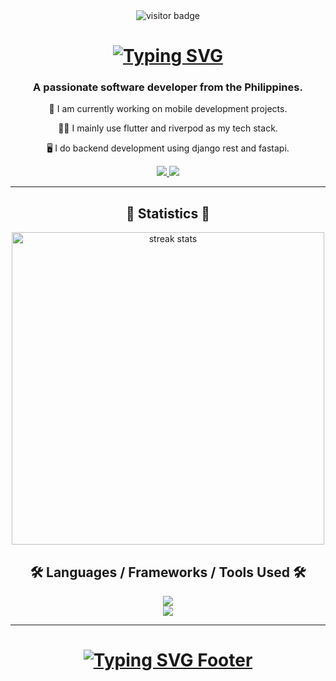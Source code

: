 <!-- ---------------------------- Visitor's Badge ---------------------------- -->
<div align="center">
  <img src="https://visitor-badge.laobi.icu/badge?page_id=CharlesLim17.CharlesLim17" alt="visitor badge" />
</div>

<!-- ---------------------------- Greeting Header ---------------------------- -->
<h1 align="center">
 <a href="https://git.io/typing-svg">
   <img src="https://readme-typing-svg.herokuapp.com?font=Poppins&weight=600&size=32&duration=2500&pause=500&center=true&vCenter=true&width=435&lines=Hello+There!+%F0%9F%99%8B%E2%80%8D%E2%99%82%EF%B8%8F;I'm+Charles+Lim!" alt="Typing SVG" />
 </a>
</h1>

<!-- ---------------------------- Introduction Text ---------------------------- -->
<h3 align="center">A passionate software developer from the Philippines.</h3>

<!-- ---------------------------- Projects & Stacks ---------------------------- -->
<div align="center">
  
  📱 I am currently working on mobile development projects.
  
  👨‍💻 I mainly use flutter and riverpod as my tech stack.
  
  🖥️ I do backend development using django rest and fastapi.
  
</div>

<!-- ---------------------------- Socials Badge/Icons ---------------------------- -->
<div align="center">
  <a href="mailto:choylim06@gmail.com">
    <img src="https://img.shields.io/badge/Gmail-333333?style=for-the-badge&logo=gmail&logoColor=red" target="_blank" />
  </a>
  <a href="https://www.linkedin.com/in/charles-angelo-lim-742598231/" target="_blank">
    <img src="https://img.shields.io/badge/LinkedIn-0077B5?style=for-the-badge&logo=linkedin&logoColor=white" target="_blank" />
  </a>
</div>

<hr/>

<!-- ---------------------------- Statistics Section ---------------------------- -->
<h2 align="center">🎊 Statistics 🎊</h2>
<div align="center">
  <img width=500 src="https://streak-stats.demolab.com?user=CharlesLim17&theme=tokyonight&border_radius=16&card_width=500" alt="streak stats" />
  <!--
  <img width=500 src="https://github-readme-stats.vercel.app/api?username=CharlesLim17&show_icons=true&theme=tokyonight&border_radius=16&card_width=500" alt="readme stats" />
  <img width=500 src="https://github-readme-stats.vercel.app/api/top-langs/?username=CharlesLim17&layout=compact&theme=tokyonight&border_radius=16&card_width=500" alt="streak stats" />
  

  -->
</div>


<hr/>

<!-- ---------------------------- Tech Stacks ---------------------------- -->
<h2 align="center">🛠️ Languages / Frameworks / Tools Used 🛠️</h2>
<div align="center">
  <a href="https://skillicons.dev">
    <img src="https://skillicons.dev/icons?i=dart,flutter,py,django,fastapi,java,kotlin" />
    <br>
    <img src="https://skillicons.dev/icons?i=html,css,js,firebase,postgres,postman,figma,github,git" />
  </a>
</div>

<hr/>

<!-- ---------------------------- Footer Stacks ---------------------------- -->
<h1 align="center">
 <a href="https://git.io/typing-svg">
   <img src="https://readme-typing-svg.herokuapp.com?font=Poppins&weight=600&size=30&duration=2500&pause=500&center=true&vCenter=true&width=435&lines=Message+me+on+my+socials!" alt="Typing SVG Footer" />
 </a>
</h1>

